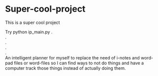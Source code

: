 # Super-cool-project
This is a super cool project



Try python ip_main.py
.\
.\
.\
.\
.\
An intelligent planner for myself to replace the need of i-notes and word-pad files or word-files so I can find ways to not do things and have a computer track those things instead of actually doing them. 
